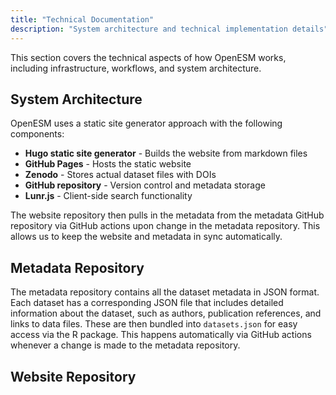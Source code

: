 ```yaml
---
title: "Technical Documentation"
description: "System architecture and technical implementation details"
---
```


This section covers the technical aspects of how OpenESM works, including infrastructure, workflows, and system architecture.

## System Architecture

OpenESM uses a static site generator approach with the following components:

- **Hugo static site generator** - Builds the website from markdown files
- **GitHub Pages** - Hosts the static website
- **Zenodo** - Stores actual dataset files with DOIs
- **GitHub repository** - Version control and metadata storage
- **Lunr.js** - Client-side search functionality


The website repository then pulls in the metadata from the metadata GitHub repository via GitHub actions upon change in the metadata repository. This allows us to keep the website and metadata in sync automatically.

## Metadata Repository
The metadata repository contains all the dataset metadata in JSON format. Each dataset has a corresponding JSON file that includes detailed information about the dataset, such as authors, publication references, and links to data files. These are then bundled into `datasets.json` for easy access via the R package. This happens automatically via GitHub actions whenever a change is made to the metadata repository.

## Website Repository